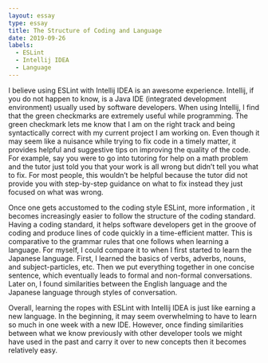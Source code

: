 ```yaml
---
layout: essay
type: essay
title: The Structure of Coding and Language
date: 2019-09-26
labels:
  - ESLint
  - Intellij IDEA
  - Language
---
```

I believe using ESLint with Intellij IDEA is an awesome experience. Intellij, if you do not happen to know, is a Java IDE (integrated development environment) usually used by software developers. When using Intellij, I find that the green checkmarks are extremely useful while programming. The green checkmark lets me know that I am on the right track and being syntactically correct with my current project I am working on. Even though it may seem like a nuisance while trying to fix code in a timely matter, it provides helpful and suggestive tips on improving the quality of the code. For example, say you were to go into tutoring for help on a math problem and the tutor just told you that your work is all wrong but didn’t tell you what to fix.  For most people, this wouldn’t be helpful because the tutor did not provide you with step-by-step guidance on what to fix instead they just focused on what was wrong.

Once one gets accustomed to the coding style ESLint, more information <script src="https://eslint.org/docs/about/" target="_blank">here </script>, it becomes increasingly easier to follow the structure of the coding standard. Having a coding standard, it helps software developers get in the groove of coding and produce lines of code quickly in a time-efficient matter. This is comparative to the grammar rules that one follows when learning a language. For myself, I could compare it to when I first started to learn the Japanese language. First, I learned the basics of verbs, adverbs, nouns, and subject-particles, etc. Then we put everything together in one concise sentence, which eventually leads to formal and non-formal conversations. Later on, I found similarities between the English language and the Japanese language through styles of conversation. 

Overall, learning the ropes with ESLint with Intellij IDEA is just like earning a new language. In the beginning, it may seem overwhelming to have to learn so much in one week with a new IDE. However, once finding similarities between what we know previously with other developer tools we might have used in the past and carry it over to new concepts then it becomes relatively easy. 
